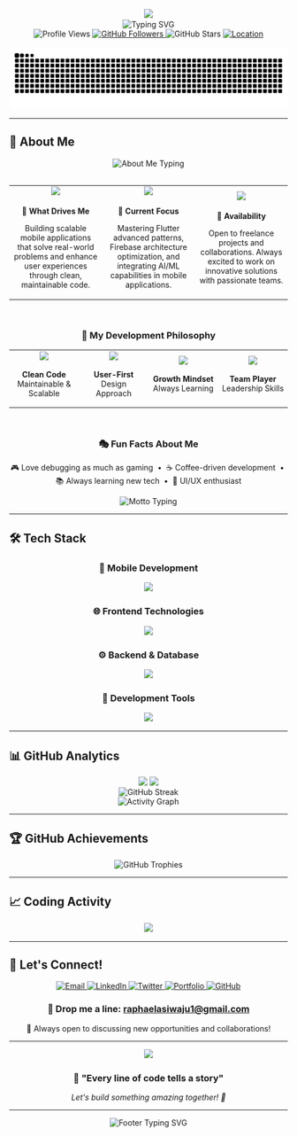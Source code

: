 <div align="center">
  <img src="https://capsule-render.vercel.app/api?type=waving&color=gradient&customColorList=0,2,2,5,30&height=200&section=header&text=Awoyemi%20Raphael&fontSize=70&fontColor=fff&animation=fadeIn&fontAlignY=40&desc=Full-Stack%20Developer&descAlignY=55&descAlign=50"/>
</div>

<div align="center">
  <img src="https://readme-typing-svg.herokuapp.com?font=Fira+Code&weight=600&size=24&duration=3000&pause=500&color=00D9FF&center=true&vCenter=true&width=500&lines=🚀+Building+Digital+Experiences;💻+Flutter+%26+JavaScript+Expert;🔥+Firebase+Architecture+Master;🌟+Mobile+%26+Web+Specialist;⚡+API+Integration+Pro" alt="Typing SVG" />
</div>

<div align="center">
  <img src="https://komarev.com/ghpvc/?username=Awomoon&label=Profile%20Views&color=00D9FF&style=for-the-badge" alt="Profile Views" />
  <a href="https://github.com/Awomoon?tab=followers">
    <img src="https://img.shields.io/github/followers/Awomoon?color=00D9FF&logo=github&style=for-the-badge&label=Followers" alt="GitHub Followers">
  </a>
  <img src="https://img.shields.io/github/stars/Awomoon?color=FFD700&logo=github&style=for-the-badge&label=Stars" alt="GitHub Stars">
  <a href="https://github.com/Awomoon">
    <img src="https://img.shields.io/badge/Location-Ibadan,%20Nigeria-28a745?style=for-the-badge&logo=google-maps&logoColor=white" alt="Location">
  </a>
</div>

<br>

<div align="center">
  <img src="https://github.com/Awomoon/Awomoon/blob/output/github-contribution-grid-snake-dark.svg" alt="Snake animation" />
</div>

---

## 🚀 About Me

<div align="center">
  <img src="https://readme-typing-svg.herokuapp.com?font=Fira+Code&weight=500&size=20&duration=3000&pause=500&color=00D9FF&center=true&vCenter=true&width=600&lines=Full-Stack+Developer+from+Ibadan%2C+Nigeria+🇳🇬;1%2B+Years+of+Building+Amazing+Applications;Passionate+about+User-Centric+Solutions" alt="About Me Typing" />
</div>

<br>

<div align="center">
  <table width="100%">
    <tr>
      <td align="center" width="33%">
        <img src="https://img.shields.io/badge/🎯_Passion-Creating_Seamless_UX-00D9FF?style=for-the-badge&labelColor=0D1117" />
        <br><br>
        <strong>🚀 What Drives Me</strong>
        <p>Building scalable mobile applications that solve real-world problems and enhance user experiences through clean, maintainable code.</p>
      </td>
      <td align="center" width="33%">
        <img src="https://img.shields.io/badge/⚡_Focus-Cross_Platform_Apps-FFD700?style=for-the-badge&labelColor=0D1117" />
        <br><br>
        <strong>🎯 Current Focus</strong>
        <p>Mastering Flutter advanced patterns, Firebase architecture optimization, and integrating AI/ML capabilities in mobile applications.</p>
      </td>
      <td align="center" width="33%">
        <img src="https://img.shields.io/badge/🤝_Status-Open_for_Collaboration-28a745?style=for-the-badge&labelColor=0D1117" />
        <br><br>
        <strong>💼 Availability</strong>
        <p>Open to freelance projects and collaborations. Always excited to work on innovative solutions with passionate teams.</p>
      </td>
    </tr>
  </table>
</div>

<br>

<div align="center">
  <h3>🌟 <strong>My Development Philosophy</strong></h3>
  <table>
    <tr>
      <td align="center" width="25%">
        <img src="https://img.shields.io/badge/Code-Clean_%26_Scalable-00D9FF?style=flat-square&logo=code&logoColor=white" />
        <p><strong>Clean Code</strong><br>Maintainable & Scalable</p>
      </td>
      <td align="center" width="25%">
        <img src="https://img.shields.io/badge/Design-User_First-FF6B6B?style=flat-square&logo=figma&logoColor=white" />
        <p><strong>User-First</strong><br>Design Approach</p>
      </td>
      <td align="center" width="25%">
        <img src="https://img.shields.io/badge/Learning-Continuous_Growth-4ECDC4?style=flat-square&logo=graduation-cap&logoColor=white" />
        <p><strong>Growth Mindset</strong><br>Always Learning</p>
      </td>
      <td align="center" width="25%">
        <img src="https://img.shields.io/badge/Team-Collaboration-FFD93D?style=flat-square&logo=handshake&logoColor=white" />
        <p><strong>Team Player</strong><br>Leadership Skills</p>
      </td>
    </tr>
  </table>
</div>

<br>

<div align="center">
  <h3>🎭 <strong>Fun Facts About Me</strong></h3>
  <p>
    🎮 Love debugging as much as gaming &nbsp;•&nbsp; 
    ☕ Coffee-driven development &nbsp;•&nbsp; 
    📚 Always learning new tech &nbsp;•&nbsp; 
    🎨 UI/UX enthusiast
  </p>
</div>

<div align="center">
  <img src="https://readme-typing-svg.herokuapp.com?font=Fira+Code&weight=400&size=16&duration=4000&pause=1000&color=00D9FF&center=true&vCenter=true&width=500&lines=💫+%22Code+with+purpose%2C+build+with+impact!%22;🚀+Let's+turn+ideas+into+reality+together!" alt="Motto Typing" />
</div>

---

## 🛠️ Tech Stack

<div align="center">

### 📱 Mobile Development
<img src="https://skillicons.dev/icons?i=flutter,dart,androidstudio" />

### 🌐 Frontend Technologies
<img src="https://skillicons.dev/icons?i=react,js,ts,html,css,tailwind" />

### ⚙️ Backend & Database
<img src="https://skillicons.dev/icons?i=nodejs,php,express,firebase,mongodb,mysql" />

### 🔧 Development Tools
<img src="https://skillicons.dev/icons?i=git,github,vscode,postman" />

</div>

---

## 📊 GitHub Analytics

<div align="center">
  <img height="180em" src="https://github-readme-stats.vercel.app/api?username=Awomoon&show_icons=true&theme=tokyonight&include_all_commits=true&count_private=true&hide_border=true&bg_color=0D1117&title_color=00D9FF&icon_color=00D9FF&text_color=C9D1D9"/>
  <img height="180em" src="https://github-readme-stats.vercel.app/api/top-langs/?username=Awomoon&layout=compact&langs_count=8&theme=tokyonight&hide_border=true&bg_color=0D1117&title_color=00D9FF&text_color=C9D1D9"/>
</div>

<div align="center">
  <img src="https://github-readme-streak-stats.herokuapp.com/?user=Awomoon&theme=tokyonight&hide_border=true&background=0D1117&stroke=00D9FF&ring=00D9FF&fire=FFA500&currStreakLabel=00D9FF" alt="GitHub Streak"/>
</div>

<div align="center">
  <img src="https://github-readme-activity-graph.vercel.app/graph?username=Awomoon&theme=tokyo-night&bg_color=0D1117&color=00D9FF&line=00D9FF&point=FFFFFF&area=true&hide_border=true" alt="Activity Graph"/>
</div>

---

## 🏆 GitHub Achievements

<div align="center">
  <img src="https://github-profile-trophy.vercel.app/?username=Awomoon&theme=tokyonight&no-frame=true&margin-w=15&column=4&title=Stars,Followers,Commits,PullRequest" alt="GitHub Trophies"/>
</div>

---

## 📈 Coding Activity

<div align="center">
  <a href="https://wakatime.com"><img src="https://wakatime.com/share/@4ce63b45-d89d-4d21-b187-4ea8931a2c76/527634e6-54a8-4d95-8aab-2fc69d46b886.png" /></a>
</div>

---

## 🤝 Let's Connect!

<div align="center">
  <a href="mailto:raphaelasiwaju1@gmail.com">
    <img src="https://img.shields.io/badge/Email-D14836?style=for-the-badge&logo=gmail&logoColor=white" alt="Email">
  </a>
  <a href="https://www.linkedin.com/in/awoyemi-raphael/">
    <img src="https://img.shields.io/badge/LinkedIn-0077B5?style=for-the-badge&logo=linkedin&logoColor=white" alt="LinkedIn">
  </a>
  <a href="https://twitter.com/raphaelawoyemi">
    <img src="https://img.shields.io/badge/Twitter-1DA1F2?style=for-the-badge&logo=twitter&logoColor=white" alt="Twitter">
  </a>
  <a href="https://awoyemiraphael.dev">
    <img src="https://img.shields.io/badge/Portfolio-FF5722?style=for-the-badge&logo=firefox&logoColor=white" alt="Portfolio">
  </a>
  <a href="https://github.com/Awomoon">
    <img src="https://img.shields.io/badge/GitHub-100000?style=for-the-badge&logo=github&logoColor=white" alt="GitHub">
  </a>
</div>

<div align="center">
  <h3>📧 Drop me a line: <a href="mailto:raphaelasiwaju1@gmail.com">raphaelasiwaju1@gmail.com</a></h3>
  <p>💬 Always open to discussing new opportunities and collaborations!</p>
</div>

---

<div align="center">
  <img src="https://capsule-render.vercel.app/api?type=waving&color=gradient&customColorList=0,2,2,5,30&height=120&section=footer&text=Thanks%20for%20visiting!&fontSize=40&fontColor=fff&animation=twinkling&fontAlignY=70"/>
</div>

<div align="center">
  <h3>💫 "Every line of code tells a story"</h3>
  <p><em>Let's build something amazing together! 🚀</em></p>
</div>

---

<div align="center">
  <img src="https://readme-typing-svg.herokuapp.com?font=Fira+Code&weight=400&size=18&duration=4000&pause=1000&color=00D9FF&center=true&vCenter=true&width=600&lines=Thanks+for+stopping+by!+Feel+free+to+explore+my+repositories+📚;Always+excited+to+collaborate+on+innovative+projects+🤝;Building+the+future%2C+one+commit+at+a+time+⚡" alt="Footer Typing SVG" />
</div>
